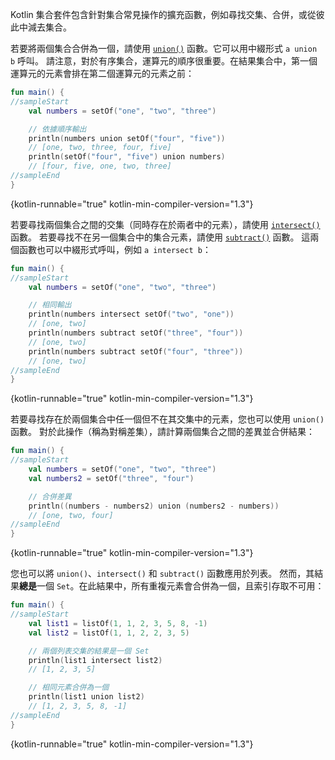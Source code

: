 [//]: # (title: 集合專屬操作)

Kotlin 集合套件包含針對集合常見操作的擴充函數，例如尋找交集、合併，或從彼此中減去集合。

若要將兩個集合合併為一個，請使用 [`union()`](https://kotlinlang.org/api/latest/jvm/stdlib/kotlin.collections/union.html) 函數。它可以用中綴形式 `a union b` 呼叫。
請注意，對於有序集合，運算元的順序很重要。在結果集合中，第一個運算元的元素會排在第二個運算元的元素之前：

```kotlin
fun main() {
//sampleStart
    val numbers = setOf("one", "two", "three")

    // 依據順序輸出
    println(numbers union setOf("four", "five"))
    // [one, two, three, four, five]
    println(setOf("four", "five") union numbers)
    // [four, five, one, two, three]
//sampleEnd
}
```
{kotlin-runnable="true" kotlin-min-compiler-version="1.3"}

若要尋找兩個集合之間的交集（同時存在於兩者中的元素），請使用 [`intersect()`](https://kotlinlang.org/api/latest/jvm/stdlib/kotlin.collections/intersect.html) 函數。
若要尋找不在另一個集合中的集合元素，請使用 [`subtract()`](https://kotlinlang.org/api/latest/jvm/stdlib/kotlin.collections/subtract.html) 函數。
這兩個函數也可以中綴形式呼叫，例如 `a intersect b`：

```kotlin
fun main() {
//sampleStart
    val numbers = setOf("one", "two", "three")

    // 相同輸出
    println(numbers intersect setOf("two", "one"))
    // [one, two]
    println(numbers subtract setOf("three", "four"))
    // [one, two]
    println(numbers subtract setOf("four", "three"))
    // [one, two]
//sampleEnd
}
```
{kotlin-runnable="true" kotlin-min-compiler-version="1.3"}

若要尋找存在於兩個集合中任一個但不在其交集中的元素，您也可以使用 `union()` 函數。
對於此操作（稱為對稱差集），請計算兩個集合之間的差異並合併結果：

```kotlin
fun main() {
//sampleStart
    val numbers = setOf("one", "two", "three")
    val numbers2 = setOf("three", "four")

    // 合併差異
    println((numbers - numbers2) union (numbers2 - numbers))
    // [one, two, four]
//sampleEnd
}
```
{kotlin-runnable="true" kotlin-min-compiler-version="1.3"}

您也可以將 `union()`、`intersect()` 和 `subtract()` 函數應用於列表。
然而，其結果**總是**一個 `Set`。在此結果中，所有重複元素會合併為一個，且索引存取不可用：

```kotlin
fun main() {
//sampleStart
    val list1 = listOf(1, 1, 2, 3, 5, 8, -1)
    val list2 = listOf(1, 1, 2, 2, 3, 5)

    // 兩個列表交集的結果是一個 Set
    println(list1 intersect list2)
    // [1, 2, 3, 5]

    // 相同元素合併為一個
    println(list1 union list2)
    // [1, 2, 3, 5, 8, -1]
//sampleEnd
}
```
{kotlin-runnable="true" kotlin-min-compiler-version="1.3"}